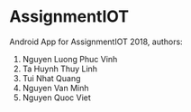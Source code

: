 # AssignmentIOT
Android App for AssignmentIOT 2018, authors:
1. Nguyen Luong Phuc Vinh
2. Ta Huynh Thuy Linh
3. Tui Nhat Quang
4. Nguyen Van Minh
5. Nguyen Quoc Viet
